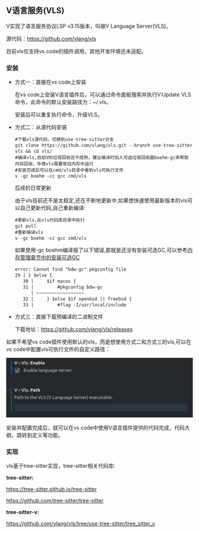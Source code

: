 ## V语言服务(VLS)

V实现了语言服务协议LSP v3.15版本，叫做V Language Server(VLS)。

源代码：https://github.com/vlang/vls

目前vls仅支持vs code的插件调用，其他开发环境还未适配。

### 安装

- 方式一：直接在vs code上安装

  在vs code上安装V语言插件后，可以通过命令面板搜索并执行V:Update VLS命令，此命令的默认安装路径为：~/.vls。

  安装后可以重复执行命令，升级VLS。

- 方式二：从源代码安装

  ```shell
  #下载vls源代码，切换到use-tree-sitter分支
  git clone https://github.com/vlang/vls.git --branch use-tree-sitter vls && cd vls/
  #编译vls,目前V的垃圾回收还不成熟，建议编译时加入可选垃圾回收器boehm-gc来帮助内存回收，毕竟vls需要常驻内存中运行
  #安装完成后可以在cmd/vls目录中看到vls可执行文件
  v -gc boehm -cc gcc cmd/vls
  ```

  后续的日常更新

  由于vls目前还不是太稳定,还在不断地更新中,如果想快速使用最新版本的vls可以自己更新代码,自己重新编译:

  ```shell
  #更新vls,在vls代码库目录中执行
  git pull
  #重新编译vls
  v -gc boehm -cc gcc cmd/vls
  ```

  如果使用-gc boehm编译报了以下错误,那就是还没有安装可选GC,可以参考[内存管理章节中的安装可选GC](memory.md)

  ```shell
  error: Cannot find "bdw-gc" pkgconfig file
  29 | } $else {
     30 |     $if macos {
     31 |         #pkgconfig bdw-gc
        | ~~~~~~~~~~~~~~~~~~
     32 |     } $else $if openbsd || freebsd {
     33 |         #flag -I/usr/local/include
  ```

- 方式三：直接下载预编译的二进制文件

  下载地址：https://github.com/vlang/vls/releases

如果不希望vs code插件使用默认的vls，而是想使用方式二和方式三的vls,可以在vs code中配置vls可执行文件的自定义路径：

![](vls.assets/instructions.png)

安装并配置完成后，就可以在vs code中使用V语言插件提供的代码完成，代码大纲，跳转到定义等功能。

### 实现

vls基于tree-sitter实现，tree-sitter相关代码库:

**tree-sitter:**

https://tree-sitter.github.io/tree-sitter

https://github.com/tree-sitter/tree-sitter

**tree-sitter-v:**

https://github.com/vlang/vls/tree/use-tree-sitter/tree_sitter_v